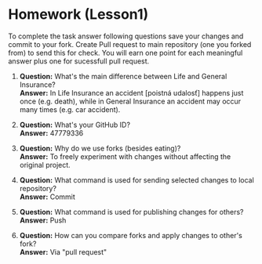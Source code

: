 # Homework (Lesson1)
To complete the task answer following questions save your changes and commit to your fork. Create Pull request to main repository (one you forked from) to send this for check. You will earn one point for each meaningful answer plus one for sucessfull pull request.

1. **Question:** What's the main difference between Life and General Insurance?  
   **Answer:** In Life Insurance an accident [poistná udalosť] happens just once (e.g. death), while in General Insurance an accident may occur many times (e.g. car accident).

2. **Question:** What's your GitHub ID?  
   **Answer:** 47779336

3. **Question:** Why do we use forks (besides eating)?  
   **Answer:** To freely experiment with changes without affecting the original project.

4. **Question:** What command is used for sending selected changes to local repository?  
   **Answer:** Commit

5. **Question:** What command is used for publishing changes for others?  
   **Answer:** Push

6. **Question:** How can you compare forks and apply changes to other's fork?  
   **Answer:** Via "pull request"
